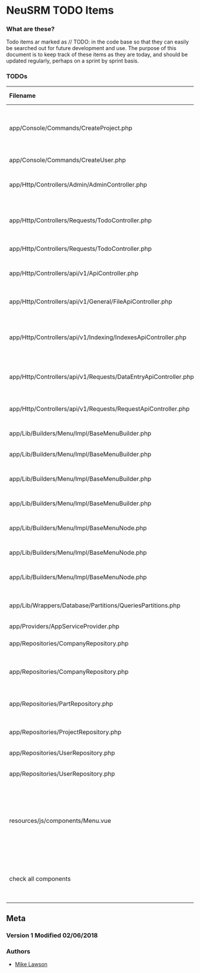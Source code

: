 # NeuSRM TODO Items

### What are these?

Todo items ar marked as // TODO: in the code base so that they can easily be searched out for future
development and use. The purpose of this document is to keep track of these items as they are today,
and should be updated regularly, perhaps on a sprint by sprint basis.

### TODOs

| Filename | line # | TODO
|:------|:------:|:------
| app/Console/Commands/CreateProject.php | 73 | add a unique attribute to the company name? Need to use relational stuff honestly
| app/Console/Commands/CreateUser.php | 63 | this can be condensed
| app/Http/Controllers/Admin/AdminController.php | 49 | all routes can be bootstrapped in the constructor using view share
| app/Http/Controllers/Requests/TodoController.php | 47 | when viewUpload is called, grab the pre selected requests available to display
| app/Http/Controllers/Requests/TodoController.php | 48 | will need a formatter
| app/Http/Controllers/api/v1/ApiController.php | 20 | switch out response for constant when available
| app/Http/Controllers/api/v1/General/FileApiController.php | 54 | this will be handled by the global handler
| app/Http/Controllers/api/v1/Indexing/IndexesApiController.php | 53 | return a master list of projects, likely for company admins who need to see all projects and not
| app/Http/Controllers/api/v1/Requests/DataEntryApiController.php | 37 | generalize this to return the correct data contextually, so that the todo
| app/Http/Controllers/api/v1/Requests/RequestApiController.php | 58 | generalize this to return the correct data contextually, so that the todo
| app/Lib/Builders/Menu/Impl/BaseMenuBuilder.php | 48 | Implement build() method.
| app/Lib/Builders/Menu/Impl/BaseMenuBuilder.php | 58 | Implement addMenuNode() method.
| app/Lib/Builders/Menu/Impl/BaseMenuBuilder.php | 67 | Implement setMenuItemRoot() method.
| app/Lib/Builders/Menu/Impl/BaseMenuBuilder.php | 74 | Implement buildMenuTree() method.
| app/Lib/Builders/Menu/Impl/BaseMenuNode.php | 19 | Implement addAttribute() method.
| app/Lib/Builders/Menu/Impl/BaseMenuNode.php | 23 | Implement addDirectChild() method.
| app/Lib/Builders/Menu/Impl/BaseMenuNode.php | 27 | Implement createEmptyNode() method.
| app/Lib/Wrappers/Database/Partitions/QueriesPartitions.php | 55 | commented out methods will be moved to the driver interface
| app/Providers/AppServiceProvider.php | 107 | proof of concept
| app/Repositories/CompanyRepository.php | 49 | company relation itself may not be needed
| app/Repositories/CompanyRepository.php | 70 | use the newCollections override in the model itself
| app/Repositories/PartRepository.php | 57 | use newCollection and verify that it works with no errors
| app/Repositories/ProjectRepository.php | 51 | company relation itself may not be needed
| app/Repositories/UserRepository.php | 52 | fix relationship saving
| app/Repositories/UserRepository.php | 130 | company relation itself may not be needed
| resources/js/components/Menu.vue | All | The entire component needs to be refactor from the ground up. It's not using any Vue constructs that it should be using, such as event handlers
| check all components | N/A | ensure that components that need data are agnostic as to where the data comes from |



## Meta

### Version 1 Modified 02/06/2018 

### Authors 
 - [Mike Lawson](mailto:mlawson@neuone.com)